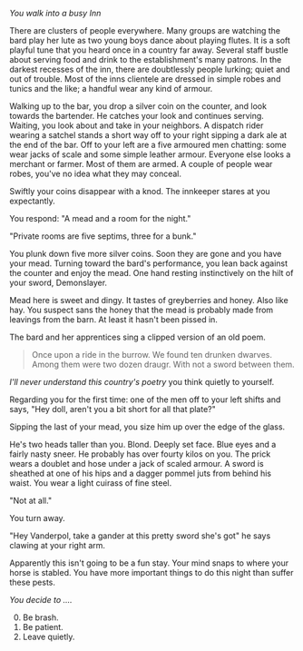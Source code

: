 *You walk into a busy Inn*


There are clusters of people everywhere. Many groups are watching the bard play her lute as two young boys dance about playing flutes. It is a soft playful tune that you heard once in a country far away. Several staff bustle about serving food and drink to the establishment's many patrons. In the darkest recesses of the inn, there are doubtlessly people lurking; quiet and out of trouble. Most of the inns clientele are dressed in simple robes and tunics and the like; a handful wear any kind of armour.


Walking up to the bar, you drop a silver coin on the counter, and look towards the bartender. He catches your look and continues serving. Waiting, you look about and take in your neighbors. A dispatch rider wearing a satchel stands a short way off to your right sipping a dark ale at the end of the bar. Off to your left are a five armoured men chatting: some wear jacks of scale and some simple leather armour. Everyone else looks a merchant or farmer. Most of them are armed. A couple of people wear robes, you've no idea what they may conceal.


Swiftly your coins disappear with a knod. The innkeeper stares at you expectantly.


You respond: "A mead and a room for the night."

"Private rooms are five septims, three for a bunk."


You plunk down five more silver coins. Soon they are gone and you have your mead. Turning toward the bard's performance, you lean back against the counter and enjoy the mead. One hand resting instinctively on the hilt of your sword, Demonslayer.


Mead here is sweet and dingy. It tastes of greyberries and honey. Also like hay. You suspect sans the honey that the mead is probably made from leavings from the barn. At least it hasn't been pissed in.


The bard and her apprentices sing a clipped version of an old poem.


> Once upon a ride in the burrow.
> We found ten drunken dwarves.
> Among them were two dozen draugr.
> With not a sword between them.

_I'll never understand this country's poetry_ you think quietly to yourself.

Regarding you for the first time: one of the men off to your left shifts and says, "Hey doll, aren't you a bit short for all that plate?"

Sipping the last of your mead, you size him up over the edge of the glass.

He's two heads taller than you. Blond. Deeply set face. Blue eyes and a fairly nasty sneer. He probably has over fourty kilos on you. The prick wears a doublet and hose under a jack of scaled armour. A sword is sheathed at one of his hips and a dagger pommel juts from behind his waist. You wear a light cuirass of fine steel.

"Not at all."

You turn away.

"Hey Vanderpol, take a gander at this pretty sword she's got" he says clawing at your right arm.


Apparently this isn't going to be a fun stay. Your mind snaps to where your horse is stabled. You have more important things to do this night than suffer these pests.


*You decide to ....*


  0. Be brash.
  1. Be patient.
  2. Leave quietly.



